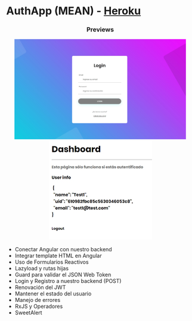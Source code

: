 # AuthApp (MEAN) - [Heroku](https://angular-auth-mean-expressjs.herokuapp.com/auth/login)

<h3 align="center">Previews</h3>
<p align="center">
  <img src="https://github.com/alesyt0h/angular-authApp-MEAN/blob/main/Preview%20-%20AuthApp.jpg?raw=true" style="width:460px" alt="JSON Dashboard"/>
  <img src="https://github.com/alesyt0h/angular-authApp-MEAN/blob/main/Dashboard%20Preview.jpg?raw=true" style="width:277px" alt="JSON Dashboard"/>
</p>

* Conectar Angular con nuestro backend
* Integrar template HTML en Angular
* Uso de Formularios Reactivos
* Lazyload y rutas hijas
* Guard para validar el JSON Web Token
* Login y Registro a nuestro backend (POST)
* Renovación del JWT
* Mantener el estado del usuario
* Manejo de errores
* RxJS y Operadores
* SweetAlert


